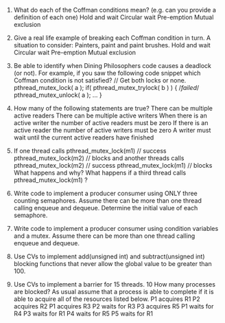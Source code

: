 1. What do each of the Coffman conditions mean? (e.g. can you provide a definition of each one)
Hold and wait
Circular wait
Pre-emption
Mutual exclusion
2. Give a real life example of breaking each Coffman condition in turn. A situation to consider: Painters, paint and paint brushes.
Hold and wait
Circular wait
Pre-emption
Mutual exclusion
3. Be able to identify when Dining Philosophers code causes a deadlock (or not).
For example, if you saw the following code snippet which Coffman condition is not satisfied?
// Get both locks or none.
pthread_mutex_lock( a );
if( pthread_mutex_trylock( b ) ) { /*failed*/
   pthread_mutex_unlock( a );
   ...
}

4. How many of the following statements are true?
There can be multiple active readers
There can be multiple active writers
When there is an active writer the number of active readers must be zero
If there is an active reader the number of active writers must be zero
A writer must wait until the current active readers have finished
5. If one thread calls
  pthread_mutex_lock(m1) // success
  pthread_mutex_lock(m2) // blocks
and another threads calls
  pthread_mutex_lock(m2) // success
  pthread_mutex_lock(m1) // blocks
What happens and why? What happens if a third thread calls pthread_mutex_lock(m1) ?

6. Write code to implement a producer consumer using ONLY three counting semaphores. Assume there can be more than one thread calling enqueue and dequeue.
Determine the initial value of each semaphore.
7. Write code to implement a producer consumer using condition variables and a mutex. Assume there can be more than one thread calling enqueue and dequeue.
8. Use CVs to implement  add(unsigned int) and subtract(unsigned int) blocking functions that never allow the global value to be greater than 100.
9. Use CVs to implement a barrier for 15 threads.
10 How many processes are blocked? As usual assume that a process is able to complete if it is able to acquire all of the resources listed below.
P1 acquires R1
P2 acquires R2
P1 acquires R3
P2 waits for R3
P3 acquires R5
P1 waits for R4
P3 waits for R1
P4 waits for R5
P5 waits for R1